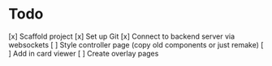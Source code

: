# Todo

[x] Scaffold project
[x] Set up Git
[x] Connect to backend server via websockets
[ ] Style controller page (copy old components or just remake)
[ ] Add in card viewer
[ ] Create overlay pages
